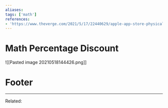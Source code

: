 ```yaml
---
aliases:
tags: ['math']
references:
- 'https://www.theverge.com/2021/5/17/22440629/apple-app-store-physical-purchases-400-billion-50-million-wwdc'
---
```


# Math Percentage Discount
![[Pasted image 20210518144426.png]]

# Footer
---
Related: 